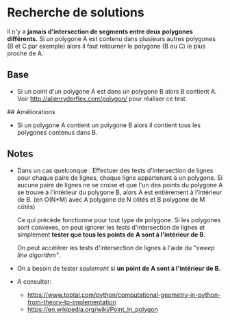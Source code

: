 # Recherche de solutions

Il n'y a **jamais d'intersection de segments entre deux polygones différents.**
Si un polygone A est contenu dans plusieurs autres polygones (B et C par exemple) alors il faut retourner le polygone (B ou C) le plus proche de A. 

## Base
- Si un point d'un polygone A est dans un polygone B alors B contient A. Voir <http://alienryderflex.com/polygon/> pour réaliser ce test.

## Améliorations
- Si un polygone A contient un polygone B alors il contient tous les polygones contenus dans B.


## Notes
- Dans un cas quelconque :
  Effectuer des tests d'intersection de lignes pour chaque paire de lignes, chaque ligne appartenant à un polygone. Si aucune paire de lignes ne se croise et que l'un des points du polygone A se trouve à l'intérieur du polygone B, alors A est entièrement à l'intérieur de B. (en O(N*M) avec A polygone de N côtés et B polygone de M côtés)

  Ce qui précède fonctionne pour tout type de polygone. Si les polygones sont convexes, on peut ignorer les tests d'intersection de lignes et simplement **tester que tous les points de A sont à l'intérieur de B.**

  On peut accélérer les tests d'intersection de lignes à l'aide du *"sweep line algorithm"*.
- On a besoin de tester *seulement* si **un point de A sont à l'intérieur de B.**

- A consulter:
  - https://www.toptal.com/python/computational-geometry-in-python-from-theory-to-implementation
  - https://en.wikipedia.org/wiki/Point_in_polygon
